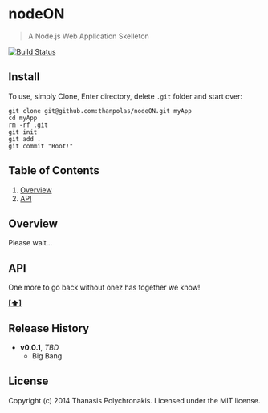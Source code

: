 # nodeON

> A Node.js Web Application Skelleton

[![Build Status](https://secure.travis-ci.org/thanpolas/nodeON.png?branch=master)](http://travis-ci.org/thanpolas/nodeON)

## Install

To use, simply Clone, Enter directory, delete `.git` folder and start over:

```shell
git clone git@github.com:thanpolas/nodeON.git myApp
cd myApp
rm -rf .git
git init
git add .
git commit "Boot!"
```


## <a name='TOC'>Table of Contents</a>

1. [Overview](#overview)
1. [API](#api)

## Overview

Please wait...

## API

One more to go back without onez has together we know!

**[[⬆]](#TOC)**

## Release History

- **v0.0.1**, *TBD*
    - Big Bang

## License

Copyright (c) 2014 Thanasis Polychronakis. Licensed under the MIT license.
